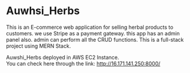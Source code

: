 # Auwhsi_Herbs
This is an E-commerce web application for selling herbal products to customers. we use Stripe as a payment gateway. this app has an admin panel also. admin can perform all the CRUD functions.
This is a full-stack project using MERN Stack. 

Auwshi_Herbs deployed in AWS EC2 Instance. <br>
You can check here through the link: http://16.171.141.250:8000/
